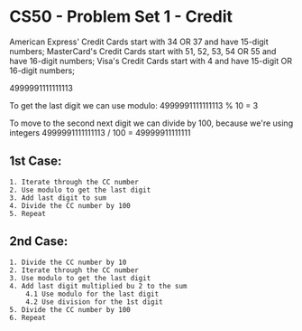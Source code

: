 # CS50 - Problem Set 1 - Credit

American Express' Credit Cards start with 34 OR 37 and have 15-digit numbers;
MasterCard's Credit Cards start with 51, 52, 53, 54 OR 55 and have 16-digit numbers;
Visa's Credit Cards start with 4 and have 15-digit OR 16-digit numbers;

4999991111111113

To get the last digit we can use modulo:
4999991111111113 % 10 = 3

To move to the second next digit we can divide by 100, because we're using integers
4999991111111113 / 100 = 49999911111111


## 1st Case:
    1. Iterate through the CC number
    2. Use modulo to get the last digit
    3. Add last digit to sum
    4. Divide the CC number by 100
    5. Repeat

## 2nd Case:
    1. Divide the CC number by 10
    2. Iterate through the CC number
    3. Use modulo to get the last digit
    4. Add last digit multiplied bu 2 to the sum
        4.1 Use modulo for the last digit
        4.2 Use division for the 1st digit
    5. Divide the CC number by 100
    6. Repeat
